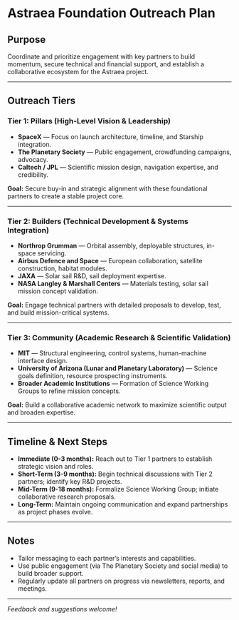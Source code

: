 # Astraea Foundation Outreach Plan

## Purpose
Coordinate and prioritize engagement with key partners to build momentum, secure technical and financial support, and establish a collaborative ecosystem for the Astraea project.

---

## Outreach Tiers

### Tier 1: Pillars (High-Level Vision & Leadership)
- **SpaceX** — Focus on launch architecture, timeline, and Starship integration.
- **The Planetary Society** — Public engagement, crowdfunding campaigns, advocacy.
- **Caltech / JPL** — Scientific mission design, navigation expertise, and credibility.

**Goal:** Secure buy-in and strategic alignment with these foundational partners to create a stable project core.

---

### Tier 2: Builders (Technical Development & Systems Integration)
- **Northrop Grumman** — Orbital assembly, deployable structures, in-space servicing.
- **Airbus Defence and Space** — European collaboration, satellite construction, habitat modules.
- **JAXA** — Solar sail R&D, sail deployment expertise.
- **NASA Langley & Marshall Centers** — Materials testing, solar sail mission concept validation.

**Goal:** Engage technical partners with detailed proposals to develop, test, and build mission-critical systems.

---

### Tier 3: Community (Academic Research & Scientific Validation)
- **MIT** — Structural engineering, control systems, human-machine interface design.
- **University of Arizona (Lunar and Planetary Laboratory)** — Science goals definition, resource prospecting instruments.
- **Broader Academic Institutions** — Formation of Science Working Groups to refine mission concepts.

**Goal:** Build a collaborative academic network to maximize scientific output and broaden expertise.

---

## Timeline & Next Steps
- **Immediate (0-3 months):** Reach out to Tier 1 partners to establish strategic vision and roles.
- **Short-Term (3-9 months):** Begin technical discussions with Tier 2 partners; identify key R&D projects.
- **Mid-Term (9-18 months):** Formalize Science Working Group; initiate collaborative research proposals.
- **Long-Term:** Maintain ongoing communication and expand partnerships as project phases evolve.

---

## Notes
- Tailor messaging to each partner’s interests and capabilities.
- Use public engagement (via The Planetary Society and social media) to build broader support.
- Regularly update all partners on progress via newsletters, reports, and meetings.

---

*Feedback and suggestions welcome!*
